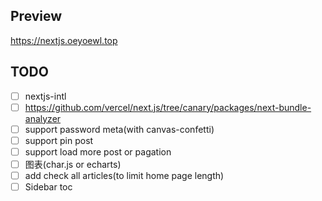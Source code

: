 ## Preview

https://nextjs.oeyoewl.top

## TODO

- [ ] nextjs-intl
- [ ] https://github.com/vercel/next.js/tree/canary/packages/next-bundle-analyzer
- [ ] support password meta(with canvas-confetti)
- [ ] support pin post
- [ ] support load more post or pagation
- [ ] 图表(char.js or echarts)
- [ ] add check all articles(to limit home page length)
- [ ] Sidebar toc
